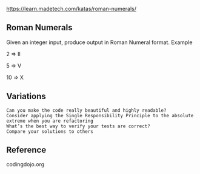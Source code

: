 https://learn.madetech.com/katas/roman-numerals/


## Roman Numerals

Given an integer input, produce output in Roman Numeral format.
Example

2 => II

5 => V

10 => X

## Variations

    Can you make the code really beautiful and highly readable?
    Consider applying the Single Responsibility Principle to the absolute extreme when you are refactoring
    What’s the best way to verify your tests are correct?
    Compare your solutions to others

## Reference

codingdojo.org
